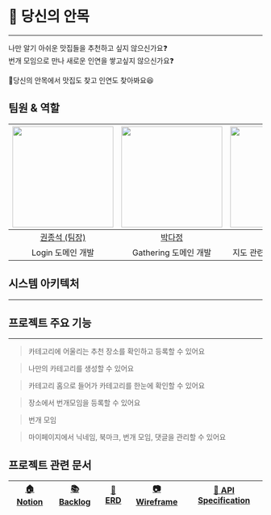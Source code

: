 # 👀 당신의 안목

----

나만 알기 아쉬운 맛집들을 추천하고 싶지 않으신가요❓ <br>
번개 모임으로 만나 새로운 인연을 쌓고싶지 않으신가요❓ <br>

👀당신의 안목에서 맛집도 찾고 인연도 찾아봐요😆


## 팀원 & 역할



| [<img src="https://avatars.githubusercontent.com/himJJong" width="200">](https://github.com/himJJong) | [<img src="https://avatars.githubusercontent.com/lion0913" width="200">](https://github.com/lion0913) | [<img src="https://avatars.githubusercontent.com/joong2043" width="200">](https://github.com/joong2043) | [<img src="https://avatars.githubusercontent.com/Aruming" width="200">](https://github.com/Aruming) | [<img src="https://avatars.githubusercontent.com/ap3334" width="200">](https://github.com/ap3334) |
|:------------:|:------------------:|:--------------------:|:--------------------:|:-----------------:|
|   [권종석 (팀장)](https://github.com/himJJong) | [박다정](https://github.com/lion0913) | [박중현](https://github.com/joong2043) | [김아름](https://github.com/Aruming)| [박정원](https://github.com/ap3334) |
| Login 도메인 개발 |  Gathering 도메인 개발  |  지도 관련 Place 도메인 개발  |  팝업 관련 Place 도메인 개발  |  Category 도메인 개발  |

## 시스템 아키텍처

---


## 프로젝트 주요 기능

---

> 카테고리에 어울리는 추천 장소를 확인하고 등록할 수 있어요

> 나만의 카테고리를 생성할 수 있어요

> 카테고리 홈으로 들어가 카테고리를 한눈에 확인할 수 있어요

> 장소에서 번개모임을 등록할 수 있어요

> 번개 모임

> 마이페이지에서 닉네임, 북마크, 번개 모임, 댓글을 관리할 수 있어요


## 프로젝트 관련 문서
| [🏠 Notion](https://www.notion.so/your-anmok/21c83fecd0b64b1f9d9c28541382106f) <br> | [📚 Backlog](https://docs.google.com/spreadsheets/d/115FoUWQduqa8-tBWbDBv3J5Y5EYxhj29ohYBuXjlrso/edit#gid=0) <br> | [💽 ERD](https://www.notion.so/your-anmok/ERD-29dc17fce6ea4197805febcd391fe3c5) <Br> | [📷 Wireframe](https://www.figma.com/file/F9vnpaCJEKHkirnCcxIIIi/%EB%8B%B9%EC%8B%A0%EC%9D%98-%EC%95%88%EB%AA%A9-team-library?node-id=0%3A1) | [🔑 API Specification](https://www.notion.so/your-anmok/API-a1184215d1f844feb14efb1065d0f337) |
|:-----------------------------------------------------------------------------------:|:-----------------------------------------------------------------------------------------------------------------:|:------------------------------------------------------------------------------------:|:-------------------------------------------------------------------------------------------------------------------------------------------:|:---------------------------------------------------------------------------------------------:|
